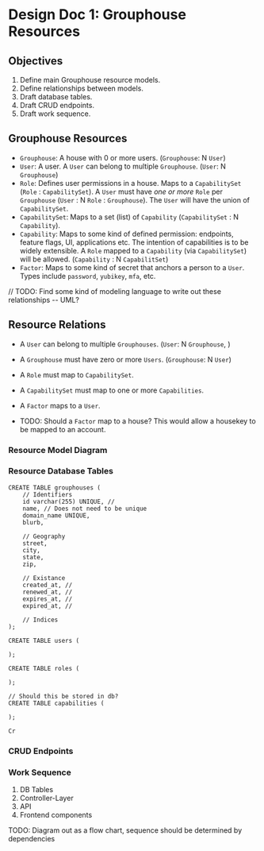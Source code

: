 # Design Doc 1: Grouphouse Resources 

## Objectives 

1. Define main Grouphouse resource models. 
2. Define relationships between models. 
3. Draft database tables. 
4. Draft CRUD endpoints. 
5. Draft work sequence. 

## Grouphouse Resources 

- `Grouphouse`: A house with 0 or more users. (`Grouphouse`: N `User`)
- `User`: A user. A `User` can belong to multiple `Grouphouse`. (`User`: N `Grouphouse`)
- `Role`: Defines user permissions in a house. Maps to a `CapabilitySet` (`Role` : `CapabilitySet`). A `User` must have _one or more_ `Role` per `Grouphouse` (`User` : N `Role` : `Grouphouse`). The `User` will have the union of `CapabilitySet`. 
- `CapabilitySet`: Maps to a set (list) of `Capability` (`CapabilitySet` : N `Capability`). 
- `Capability`: Maps to some kind of defined permission: endpoints, feature flags, UI, applications etc. The intention of capabilities is to be widely extensible. A `Role` mapped to a `Capability` (via `CapabilitySet`) will be allowed. (`Capability` : N `CapabilitSet`)
- `Factor`: Maps to some kind of secret that anchors a person to a `User`. Types include `password`, `yubikey`, `mfa`, etc. 

// TODO: Find some kind of modeling language to write out these relationships -- UML?

## Resource Relations

- A `User` can belong to multiple `Grouphouses`. (`User`: N `Grouphouse`, )
- A `Grouphouse` must have zero or more `Users`. (`Grouphouse`: N `User`)
- A `Role` must map to `CapabilitySet`.
- A `CapabilitySet` must map to one or more `Capabilities`.
- A `Factor` maps to a `User`. 

- TODO: Should a `Factor` map to a house? This would allow a housekey to be mapped to an account. 

### Resource Model Diagram 

### Resource Database Tables

``` 
CREATE TABLE grouphouses (
    // Identifiers 
    id varchar(255) UNIQUE, // 
    name, // Does not need to be unique 
    domain_name UNIQUE,
    blurb, 
    
    // Geography
    street,
    city,
    state,
    zip, 
    
    // Existance 
    created_at, //
    renewed_at, // 
    expires_at, //
    expired_at, //
    
    // Indices  
);

CREATE TABLE users (

);

CREATE TABLE roles (

);

// Should this be stored in db? 
CREATE TABLE capabilities (

);

Cr

```

### CRUD Endpoints

### Work Sequence 

1. DB Tables 
2. Controller-Layer 
3. API
4. Frontend components

TODO: Diagram out as a flow chart, sequence should be determined by dependencies 
